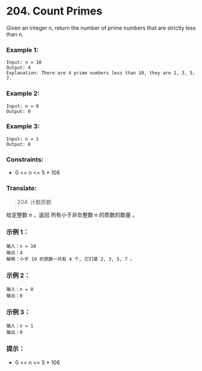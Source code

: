 # 204. Count Primes

Given an integer n, return the number of prime numbers that are strictly less than n.

### Example 1:

```
Input: n = 10
Output: 4
Explanation: There are 4 prime numbers less than 10, they are 2, 3, 5, 7.

```

### Example 2:

```
Input: n = 0
Output: 0
```

### Example 3:

```
Input: n = 1
Output: 0
```

### Constraints:

* 0 <= n <= 5 * 106

### Translate:

> 204. 计数质数

给定整数 n ，返回 所有小于非负整数 n 的质数的数量 。

### 示例 1：

```
输入：n = 10
输出：4
解释：小于 10 的质数一共有 4 个, 它们是 2, 3, 5, 7 。
```

### 示例 2：

```
输入：n = 0
输出：0
```

### 示例 3：

```
输入：n = 1
输出：0
```

### 提示：

* 0 <= n <= 5 * 106